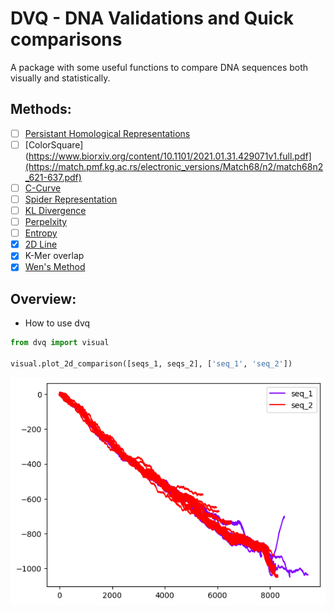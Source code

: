 # DVQ - DNA Validations and Quick comparisons 
A package with some useful functions to compare DNA sequences both visually and statistically. 

## Methods:
- [ ] [Persistant Homological Representations](https://american-cse.org/csci2022-ieee/pdfs/CSCI2022-2lPzsUSRQukMlxf8K2x89I/202800b599/202800b599.pdf)
- [ ] [ColorSquare](https://www.biorxiv.org/content/10.1101/2021.01.31.429071v1.full.pdf](https://match.pmf.kg.ac.rs/electronic_versions/Match68/n2/match68n2_621-637.pdf)
- [ ] [C-Curve](https://pubmed.ncbi.nlm.nih.gov/23246806/)
- [ ] [Spider Representation](https://www.researchgate.net/publication/260971259_Spider_Representation_of_DNA_Sequences)
- [ ] [KL Divergence](https://pubmed.ncbi.nlm.nih.gov/31981184/)
- [ ] [Perpelxity](https://arxiv.org/pdf/1202.2518.pdf)
- [ ] [Entropy](https://pubmed.ncbi.nlm.nih.gov/9344742/)
- [x] [2D Line](https://www.ncbi.nlm.nih.gov/pmc/articles/PMC162336/)
- [x] K-Mer overlap
- [x] [Wen's Method](https://pubmed.ncbi.nlm.nih.gov/29765099/)

## Overview:

* How to use dvq
```python
from dvq import visual

visual.plot_2d_comparison([seqs_1, seqs_2], ['seq_1', 'seq_2'])

```

![An example graphic comparing sequences ](Untitled.png "2D Comparison - Same virus")
